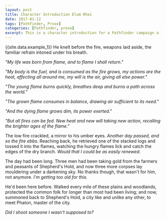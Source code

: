 ```yaml
---
layout: post
title: Character Introduction Elum Rhei
date: 2017-01-12
tags: [Pathfinder, Prose]
categories: [Pathfinder, prose]
excerpt: This is a character introduction for a Pathfinder campaign a friend is running, Elum Rhei is an Ifrit Dune Drifter and I thought I'd write a little prose to get into character.
---
```

{{site.data.example_1}}
He knelt before the fire, weapons laid aside, the familiar refrain intoned under his breath.

_"My life was born from flame, and to flame I shall return."_

_"My body is the fuel, and is consumed as the fire grows, my actions are the heat, affecting all around me, my will is the air, giving all else power."_

_"The young flame burns quickly, breathes deep and burns a path across the world."_

_"The grown flame consumes in balance, drawing air sufficient to its need."_

_"And the dying flame grows dim, its power exerted."_

_"But all fires can be fed. New heat and new will taking new action, recalling the brighter ages of the flame."_

The low fire crackled, a mirror to his umber eyes. _Another day passed, and so the fire ebbs._ Reaching back, he retrieved one of the stacked logs and tossed it into the flames, watching the hungry flames lick and catch the edges of the dry branch. _Would that I could be as easily renewed._

The day had been long. Three men had been taking gold from the farmers and peasants of Shepherd's Hold, and now three more corpses lay mouldering under a darkening sky. No thanks though, that wasn't for him, not anymore. _I'm getting too old for this._

He'd been here before. Walked every mile of these plains and woodlands, protected the common folk for longer than most had been living; and now, summoned back to Shepherd's Hold, a city like and unlike any other, to meet Phaton, master of the city.

_Did I shoot someone I wasn't supposed to?_

